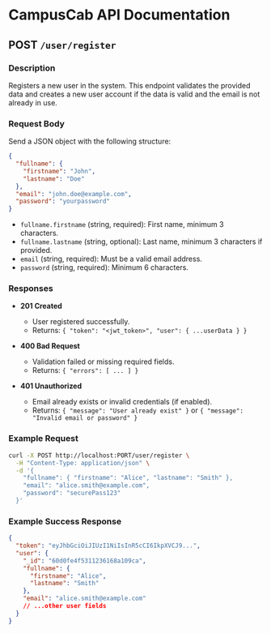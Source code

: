 # CampusCab API Documentation

## POST `/user/register`

### Description

Registers a new user in the system. This endpoint validates the provided data and creates a new user account if the data is valid and the email is not already in use.

### Request Body

Send a JSON object with the following structure:

```json
{
  "fullname": {
    "firstname": "John",
    "lastname": "Doe"
  },
  "email": "john.doe@example.com",
  "password": "yourpassword"
}
```

- `fullname.firstname` (string, required): First name, minimum 3 characters.
- `fullname.lastname` (string, optional): Last name, minimum 3 characters if provided.
- `email` (string, required): Must be a valid email address.
- `password` (string, required): Minimum 6 characters.

### Responses

- **201 Created**

  - User registered successfully.
  - Returns: `{ "token": "<jwt_token>", "user": { ...userData } }`

- **400 Bad Request**

  - Validation failed or missing required fields.
  - Returns: `{ "errors": [ ... ] }`

- **401 Unauthorized**
  - Email already exists or invalid credentials (if enabled).
  - Returns: `{ "message": "User already exist" }` or `{ "message": "Invalid email or password" }`

### Example Request

```bash
curl -X POST http://localhost:PORT/user/register \
  -H "Content-Type: application/json" \
  -d '{
    "fullname": { "firstname": "Alice", "lastname": "Smith" },
    "email": "alice.smith@example.com",
    "password": "securePass123"
  }'
```

### Example Success Response

```json
{
  "token": "eyJhbGciOiJIUzI1NiIsInR5cCI6IkpXVCJ9...",
  "user": {
    "_id": "60d0fe4f5311236168a109ca",
    "fullname": {
      "firstname": "Alice",
      "lastname": "Smith"
    },
    "email": "alice.smith@example.com"
    // ...other user fields
  }
}
```

